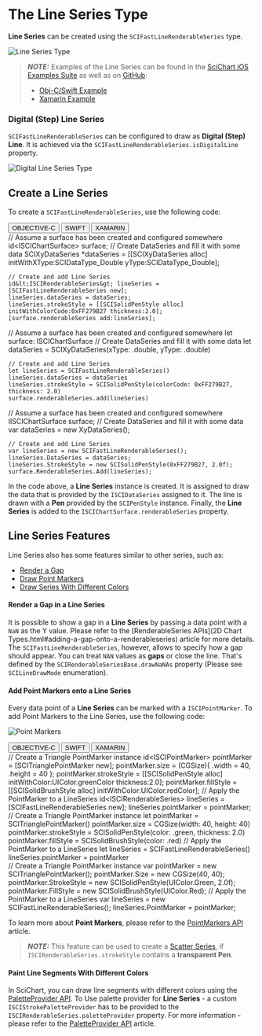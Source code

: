 # The Line Series Type
**Line Series** can be created using the `SCIFastLineRenderableSeries` type.

![Line Series Type](img/chart-types-2d/line-chart-example.png)

> **_NOTE:_** Examples of the Line Series can be found in the [SciChart iOS Examples Suite](https://www.scichart.com/examples/ios-chart/) as well as on [GitHub](https://github.com/ABTSoftware/SciChart.iOS.Examples):
> 
> - [Obj-C/Swift Example](https://www.scichart.com/example/ios-line-chart-demo/)
> - [Xamarin Example](https://www.scichart.com/example/xamarin-chart-line-chart-example/)

### Digital (Step) Line Series
`SCIFastLineRenderableSeries` can be configured to draw as **Digital (Step) Line**. It is achieved via the 
`SCIFastLineRenderableSeries.isDigitalLine` property.

![Digital Line Series Type](img/chart-types-2d/digital-line-chart-example.png)

## Create a Line Series
To create a `SCIFastLineRenderableSeries`, use the following code:

<div class="code-snippet-tabs">
  <button class="code-snippet-tab" onclick="showCodeFor(event, 'objectivec')">OBJECTIVE-C</button>
  <button class="code-snippet-tab" onclick="showCodeFor(event, 'swift')">SWIFT</button>
  <button class="code-snippet-tab" onclick="showCodeFor(event, 'cs')">XAMARIN</button>
</div>
<div class="code-snippet" id="objectivec">
    // Assume a surface has been created and configured somewhere
    id&lt;ISCIChartSurface&gt; surface;
    // Create DataSeries and fill it with some data
    SCIXyDataSeries *dataSeries = [[SCIXyDataSeries alloc] initWithXType:SCIDataType_Double yType:SCIDataType_Double];

    // Create and add Line Series
    id&lt;ISCIRenderableSeries&gt; lineSeries = [SCIFastLineRenderableSeries new];
    lineSeries.dataSeries = dataSeries;
    lineSeries.strokeStyle = [[SCISolidPenStyle alloc] initWithColorCode:0xFF279B27 thickness:2.0];
    [surface.renderableSeries add:lineSeries];
</div>
<div class="code-snippet" id="swift">
    // Assume a surface has been created and configured somewhere
    let surface: ISCIChartSurface
    // Create DataSeries and fill it with some data
    let dataSeries = SCIXyDataSeries(xType: .double, yType: .double)

    // Create and add Line Series
    let lineSeries = SCIFastLineRenderableSeries()
    lineSeries.dataSeries = dataSeries
    lineSeries.strokeStyle = SCISolidPenStyle(colorCode: 0xFF279B27, thickness: 2.0)
    surface.renderableSeries.add(lineSeries)
</div>
<div class="code-snippet" id="cs">
    // Assume a surface has been created and configured somewhere
    IISCIChartSurface surface;
    // Create DataSeries and fill it with some data
    var dataSeries = new XyDataSeries<double, double>();

    // Create and add Line Series
    var lineSeries = new SCIFastLineRenderableSeries();
    lineSeries.DataSeries = dataSeries;
    lineSeries.StrokeStyle = new SCISolidPenStyle(0xFF279B27, 2.0f);
    surface.RenderableSeries.Add(lineSeries);
</div>

In the code above, a **Line Series** instance is created. It is assigned to draw the data that is provided by the `ISCIDataSeries` assigned to it. The line is drawn with a **Pen** provided by the `SCIPenStyle` instance. Finally, the **Line Series** is added to the `ISCIChartSurface.renderableSeries` property.

## Line Series Features
Line Series also has some features similar to other series, such as:
- [Render a Gap](#render-a-gap-in-a-line-series)
- [Draw Point Markers](#add-point-markers-onto-a-line-series)
- [Draw Series With Different Colors](#paint-line-segments-with-different-colors)

#### Render a Gap in a Line Series
It is possible to show a gap in a **Line Series** by passing a data point with a `NaN` as the Y value. Please refer to the [RenderableSeries APIs](2D Chart Types.html#adding-a-gap-onto-a-renderableseries) article for more details. The `SCIFastLineRenderableSeries`, however, allows to specify how a gap should appear. You can treat `NAN` values as **gaps** or close the line. That's defined by the `SCIRenderableSeriesBase.drawNaNAs` property (Please see `SCILineDrawMode` enumeration).

#### Add Point Markers onto a Line Series
Every data point of a **Line Series** can be marked with a `ISCIPointMarker`. To add Point Markers to the Line Series, use the following code:

![Point Markers](img/chart-types-2d/point-markers-example.png)

<div class="code-snippet-tabs">
  <button class="code-snippet-tab" onclick="showCodeFor(event, 'objectivec')">OBJECTIVE-C</button>
  <button class="code-snippet-tab" onclick="showCodeFor(event, 'swift')">SWIFT</button>
  <button class="code-snippet-tab" onclick="showCodeFor(event, 'cs')">XAMARIN</button>
</div>
<div class="code-snippet" id="objectivec">
    // Create a Triangle PointMarker instance
    id&lt;ISCIPointMarker&gt; pointMarker = [SCITrianglePointMarker new];
    pointMarker.size = (CGSize){ .width = 40, .height = 40 };
    pointMarker.strokeStyle = [[SCISolidPenStyle alloc] initWithColor:UIColor.greenColor thickness:2.0];
    pointMarker.fillStyle = [[SCISolidBrushStyle alloc] initWithColor:UIColor.redColor];
    // Apply the PointMarker to a LineSeries
    id&lt;ISCIRenderableSeries&gt; lineSeries = [SCIFastLineRenderableSeries new];
    lineSeries.pointMarker = pointMarker;
</div>
<div class="code-snippet" id="swift">
    // Create a Triangle PointMarker instance
    let pointMarker = SCITrianglePointMarker()
    pointMarker.size = CGSize(width: 40, height: 40)
    pointMarker.strokeStyle = SCISolidPenStyle(color: .green, thickness: 2.0)
    pointMarker.fillStyle = SCISolidBrushStyle(color: .red)
    // Apply the PointMarker to a LineSeries
    let lineSeries = SCIFastLineRenderableSeries()
    lineSeries.pointMarker = pointMarker
</div>
<div class="code-snippet" id="cs">
    // Create a Triangle PointMarker instance
    var pointMarker = new SCITrianglePointMarker();
    pointMarker.Size = new CGSize(40, 40);
    pointMarker.StrokeStyle = new SCISolidPenStyle(UIColor.Green, 2.0f);
    pointMarker.FillStyle = new SCISolidBrushStyle(UIColor.Red);
    // Apply the PointMarker to a LineSeries
    var lineSeries = new SCIFastLineRenderableSeries();
    lineSeries.PointMarker = pointMarker;
</div>

To learn more about **Point Markers**, please refer to the [PointMarkers API](pointmarker-api.html) article.

> **_NOTE:_** This feature can be used to create a [Scatter Series](2d-chart-types---scatter-series.html), if `ISCIRenderableSeries.strokeStyle` contains a **transparent Pen**.

#### Paint Line Segments With Different Colors
In SciChart, you can draw line segments with different colors using the [PaletteProvider API](paletteprovider-api.html). 
To Use palette provider for **Line Series** - a custom `ISCIStrokePaletteProvider` has to be provided to the `ISCIRenderableSeries.paletteProvider` property. For more information - please refer to the [PaletteProvider API](paletteprovider-api.html) article.
